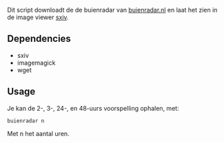 Dit script downloadt de de buienradar van [buienradar.nl](buienradar.nl) en laat het zien in de image viewer [sxiv](https://github.com/muennich/sxiv).

## Dependencies
- sxiv
- imagemagick
- wget

## Usage

Je kan de 2-, 3-, 24-, en 48-uurs voorspelling ophalen, met:

```
buienradar n
```
Met n het aantal uren.
